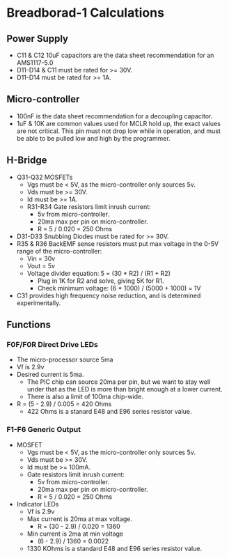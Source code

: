 # Breadborad-1 Calculations

## Power Supply

- C11 & C12 10uF capacitors are the data sheet recommendation for an AMS1117-5.0
- D11-D14 & C11 must be rated for >= 30V.
- D11-D14 must be rated for >= 1A.

## Micro-controller

- 100nF is the data sheet recommendation for a decoupling capacitor.
- 1uF & 10K are common values used for MCLR hold up, the exact values are not 
  critical.  This pin must not drop low while in operation, and must be able to
  be pulled low and high by the programmer.

## H-Bridge

- Q31-Q32 MOSFETs
  - Vgs must be < 5V, as the micro-controller only sources 5v.
  - Vds must be >= 30V.
  - Id must be >= 1A.
  - R31-R34 Gate resistors limit inrush current:
    - 5v from micro-controller.
    - 20ma max per pin on micro-controller.
    - R = 5 / 0.020 = 250 Ohms
- D31-D33 Snubbing Diodes must be rated for >= 30V.
- R35 & R36 BackEMF sense resistors must put max voltage in the 0-5V range of the
  micro-controller:
  - Vin = 30v
  - Vout = 5v
  - Voltage divider equation: 5 = (30 * R2) / (R1 + R2)
    - Plug in 1K for R2 and solve, giving 5K for R1.
    - Check minimum voltage: (6 * 1000) / (5000 + 1000) = 1V
- C31 provides high frequency noise reduction, and is determined experimentally.

## Functions

### F0F/F0R Direct Drive LEDs

- The micro-processor source 5ma
- Vf is 2.9v
- Desired current is 5ma.
  - The PIC chip can source 20ma per pin, but we want to stay well under that as the LED is 
    more than bright enough at a lower current.
  - There is also a limit of 100ma chip-wide.
- R = (5 - 2.9) / 0.005 = 420 Ohms
  - 422 Ohms is a stanard E48 and E96 series resistor value.

### F1-F6 Generic Output

- MOSFET
  - Vgs must be < 5V, as the micro-controller only sources 5v.
  - Vds must be >= 30V.
  - Id must be >= 100mA.
  - Gate resistors limit inrush current:
    - 5v from micro-controller.
    - 20ma max per pin on micro-controller.
    - R = 5 / 0.020 = 250 Ohms
- Indicator LEDs
  - Vf is 2.9v
  - Max current is 20ma at max voltage.
    - R = (30 - 2.9) / 0.020 = 1360
  - Min current is 2ma at min voltage
    - (6 - 2.9) / 1360 = 0.0022
  - 1330 KOhms is a standard E48 and E96 series resistor value.


